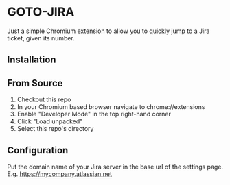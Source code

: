# GOTO-JIRA

Just a simple Chromium extension to allow you to quickly jump to a Jira ticket, given its number.

## Installation
## From Source

1. Checkout this repo
2. In your Chromium based browser navigate to chrome://extensions
3. Enable "Developer Mode" in the top right-hand corner
4. Click "Load unpacked"
5. Select this repo's directory

## Configuration

Put the domain name of your Jira server in the base url of the settings page. E.g. https://mycompany.atlassian.net




